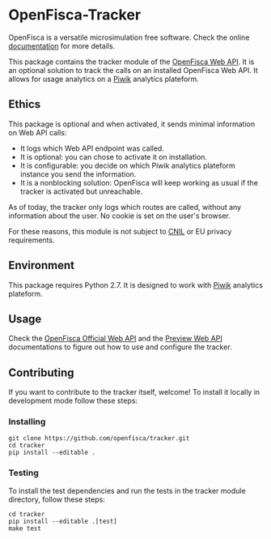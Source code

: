 # OpenFisca-Tracker

OpenFisca is a versatile microsimulation free software. 
Check the online [documentation](https://doc.openfisca.fr) for more details.

This package contains the tracker module of the [OpenFisca Web API](https://doc.openfisca.fr/openfisca-web-api/index.html). 
It is an optional solution to track the calls on an installed OpenFisca Web API. It allows for usage analytics on a [Piwik](https://piwik.org) analytics plateform.

## Ethics

This package is optional and when activated, it sends minimal information on Web API calls:
* It logs which Web API endpoint was called.
* It is optional: you can chose to activate it on installation.
* It is configurable: you decide on which Piwik analytics plateform instance you send the information.
* It is a nonblocking solution: OpenFisca will keep working as usual if the tracker is activated but unreachable.

As of today, the tracker only logs which routes are called, without any information about the user. No cookie is set on the user's browser.

For these reasons, this module is not subject to [CNIL](https://www.cnil.fr/en/home) or EU privacy requirements.

## Environment

This package requires Python 2.7.
It is designed to work with [Piwik](https://piwik.org) analytics plateform.

## Usage

Check the [OpenFisca Official Web API](https://github.com/openfisca/openfisca-core#tracker-configuration) and the [Preview Web API](https://github.com/openfisca/openfisca-web-api#tracker-configuration) documentations to figure out how to use and configure the tracker.

## Contributing

If you want to contribute to the tracker itself, welcome! To install it locally in development mode follow these steps:

### Installing

```
git clone https://github.com/openfisca/tracker.git
cd tracker
pip install --editable .
```

### Testing

To install the test dependencies and run the tests in the tracker module directory, follow these steps:
```
cd tracker
pip install --editable .[test]
make test
```
